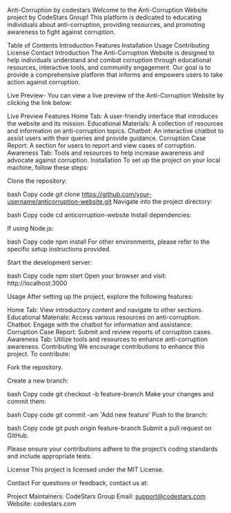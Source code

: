 Anti-Corruption by codestars
Welcome to the Anti-Corruption Website project by CodeStars Group! This platform is dedicated to educating individuals about anti-corruption, providing resources, and promoting awareness to fight against corruption.

Table of Contents
Introduction
Features
Installation
Usage
Contributing
License
Contact
Introduction
The Anti-Corruption Website is designed to help individuals understand and combat corruption through educational resources, interactive tools, and community engagement. Our goal is to provide a comprehensive platform that informs and empowers users to take action against corruption.


Live Preview-
You can view a live preview of the Anti-Corruption Website by clicking the link below:

Live Preview
Features
Home Tab: A user-friendly interface that introduces the website and its mission.
Educational Materials: A collection of resources and information on anti-corruption topics.
Chatbot: An interactive chatbot to assist users with their queries and provide guidance.
Corruption Case Report: A section for users to report and view cases of corruption.
Awareness Tab: Tools and resources to help increase awareness and advocate against corruption.
Installation
To set up the project on your local machine, follow these steps:

Clone the repository:

bash
Copy code
git clone https://github.com/your-username/anticorruption-website.git
Navigate into the project directory:

bash
Copy code
cd anticorruption-website
Install dependencies:

If using Node.js:

bash
Copy code
npm install
For other environments, please refer to the specific setup instructions provided.

Start the development server:

bash
Copy code
npm start
Open your browser and visit: http://localhost:3000

Usage
After setting up the project, explore the following features:

Home Tab: View introductory content and navigate to other sections.
Educational Materials: Access various resources on anti-corruption.
Chatbot: Engage with the chatbot for information and assistance.
Corruption Case Report: Submit and review reports of corruption cases.
Awareness Tab: Utilize tools and resources to enhance anti-corruption awareness.
Contributing
We encourage contributions to enhance this project. To contribute:

Fork the repository.

Create a new branch:

bash
Copy code
git checkout -b feature-branch
Make your changes and commit them:

bash
Copy code
git commit -am 'Add new feature'
Push to the branch:

bash
Copy code
git push origin feature-branch
Submit a pull request on GitHub.

Please ensure your contributions adhere to the project’s coding standards and include appropriate tests.

License
This project is licensed under the MIT License.

Contact
For questions or feedback, contact us at:

Project Maintainers: CodeStars Group
Email: support@codestars.com
Website: codestars.com
